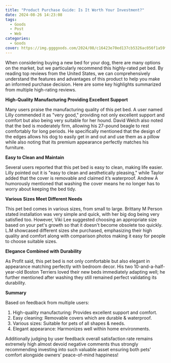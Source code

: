```yaml
---
title: "Product Purchase Guide: Is It Worth Your Investment?"
date: 2024-08-26 14:23:08
tags:
  - Goods
  - Post
  - Web
categories:
  - Goods
cover: https://img.ggggoods.com/2024/08/c16423e70ed137cb5326ac056f1a59f5.png
---
```


When considering buying a new bed for your dog, there are many options on the market, but we particularly recommend this highly-rated pet bed. By reading top reviews from the United States, we can comprehensively understand the features and advantages of this product to help you make an informed purchase decision. Here are some key highlights summarized from multiple high-rating reviews.

**High-Quality Manufacturing Providing Excellent Support**

Many users praise the manufacturing quality of this pet bed. A user named Lilly commended it as "very good," providing not only excellent support and comfort but also being very suitable for her hound. David Welch also noted that the bed is moderately firm, allowing his 27-pound beagle to rest comfortably for long periods. He specifically mentioned that the design of the edges allows his dog to easily get in and out and use them as a pillow while also noting that its premium appearance perfectly matches his furniture.

**Easy to Clean and Maintain**

Several users reported that this pet bed is easy to clean, making life easier. Lilly pointed out it is "easy to clean and aesthetically pleasing," while Taylor added that the cover is removable and claimed it’s waterproof. Andrew A humorously mentioned that washing the cover means he no longer has to worry about keeping the bed tidy.

**Various Sizes Meet Different Needs**

This pet bed comes in various sizes, from small to large. Brittany M Person stated installation was very simple and quick, with her big dog being very satisfied too. However, Viki Lee suggested choosing an appropriate size based on your pet's growth so that it doesn't become obsolete too quickly. L.M showcased different sizes she purchased, emphasizing their high quality and comfort along with comparison photos making it easy for people to choose suitable sizes.

**Elegance Combined with Durability**

As Profit said, this pet bed is not only comfortable but also elegant in appearance matching perfectly with bedroom decor. His two 10-and-a-half-year-old Boston Terriers loved their new beds immediately adapting well; he further mentioned after washing they still remained perfect validating its durability.

**Summary**

Based on feedback from multiple users:
1. High-quality manufacturing: Provides excellent support and comfort.
2. Easy cleaning: Removable covers which are durable & waterproof.
3. Various sizes: Suitable for pets of all shapes & needs.
4. Elegant appearance: Harmonizes well within home environments.
   
Additionally judging by user feedback overall satisfaction rate remains extremely high almost devoid negative comments thus strongly recommending investing into such valuable asset ensuring both pets' comfort alongside owners’ peace-of-mind happiness!
